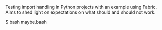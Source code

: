 Testing import handling in Python projects with an example using Fabric. Aims to shed light on expectations on what should and should not work.

$ bash maybe.bash
